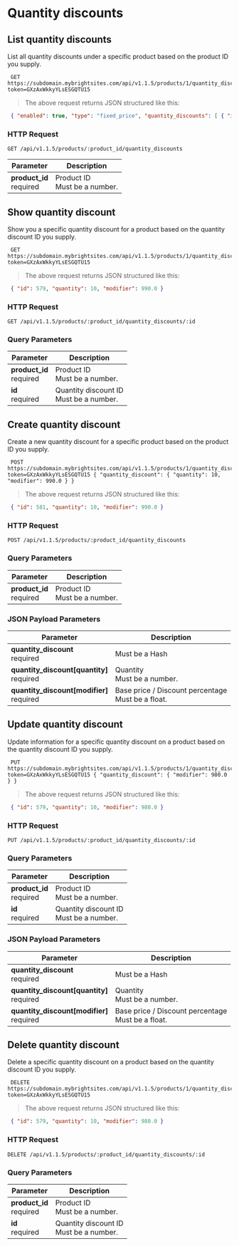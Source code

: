 #  Quantity discounts

## List quantity discounts

List all quantity discounts under a specific product based on the product ID you supply.

```shell
 GET https://subdomain.mybrightsites.com/api/v1.1.5/products/1/quantity_discounts?token=GXzAxWkkyYLsESGQTU15
```

> The above request returns JSON structured like this:

```json
 { "enabled": true, "type": "fixed_price", "quantity_discounts": [ { "id": 579, "quantity": 5, "modifier": 1000.0 }, { "id": 580, "quantity": 10, "modifier": 990.0 }, { "id": 581, "quantity": 100, "modifier": 900.0 } ] }
```

### HTTP Request

`GET /api/v1.1.5/products/:product_id/quantity_discounts`

Parameter | Description
--------- | -----------
<div><strong>product_id </strong></div><div> required </div> | <div>Product ID</div><div> Must be a number. </div>


## Show quantity discount

Show you a specific quantity discount for a product based on the quantity discount ID you supply.

```shell
 GET https://subdomain.mybrightsites.com/api/v1.1.5/products/1/quantity_discounts/579?token=GXzAxWkkyYLsESGQTU15
```

> The above request returns JSON structured like this:

```json
 { "id": 579, "quantity": 10, "modifier": 990.0 }
```

### HTTP Request

`GET /api/v1.1.5/products/:product_id/quantity_discounts/:id`

### Query Parameters

Parameter | Description
--------- | -----------
<div><strong>product_id </strong></div><div> required </div> | <div>Product ID</div><div> Must be a number. </div>
<div><strong>id </strong></div><div> required </div> | <div>Quantity discount ID</div><div> Must be a number. </div>


## Create quantity discount

Create a new quantity discount for a specific product based on the product ID you supply.

```shell
 POST https://subdomain.mybrightsites.com/api/v1.1.5/products/1/quantity_discounts?token=GXzAxWkkyYLsESGQTU15 { "quantity_discount": { "quantity": 10, "modifier": 990.0 } }
```

> The above request returns JSON structured like this:

```json
 { "id": 581, "quantity": 10, "modifier": 990.0 }
```

### HTTP Request

`POST /api/v1.1.5/products/:product_id/quantity_discounts`

### Query Parameters

Parameter | Description
--------- | -----------
<div><strong>product_id </strong></div><div> required </div> | <div>Product ID</div><div> Must be a number. </div>


### JSON Payload Parameters

Parameter | Description
--------- | -----------
<div><strong>quantity_discount </strong></div><div> required </div> | <div> Must be a Hash </div>
<div><strong>quantity_discount[quantity] </strong></div><div> required </div> | <div>Quantity</div><div> Must be a number. </div>
<div><strong>quantity_discount[modifier] </strong></div><div> required </div> | <div>Base price / Discount percentage</div><div> Must be a float. </div>


## Update quantity discount

Update information for a specific quantity discount on a product based on the quantity discount ID you supply.

```shell
 PUT https://subdomain.mybrightsites.com/api/v1.1.5/products/1/quantity_discounts/579?token=GXzAxWkkyYLsESGQTU15 { "quantity_discount": { "modifier": 980.0 } }
```

> The above request returns JSON structured like this:

```json
 { "id": 579, "quantity": 10, "modifier": 980.0 }
```

### HTTP Request

`PUT /api/v1.1.5/products/:product_id/quantity_discounts/:id`

### Query Parameters

Parameter | Description
--------- | -----------
<div><strong>product_id </strong></div><div> required </div> | <div>Product ID</div><div> Must be a number. </div>
<div><strong>id </strong></div><div> required </div> | <div>Quantity discount ID</div><div> Must be a number. </div>


### JSON Payload Parameters

Parameter | Description
--------- | -----------
<div><strong>quantity_discount </strong></div><div> required </div> | <div> Must be a Hash </div>
<div><strong>quantity_discount[quantity] </strong></div><div> required </div> | <div>Quantity</div><div> Must be a number. </div>
<div><strong>quantity_discount[modifier] </strong></div><div> required </div> | <div>Base price / Discount percentage</div><div> Must be a float. </div>


## Delete quantity discount

Delete a specific quantity discount on a product based on the quantity discount ID you supply.

```shell
 DELETE https://subdomain.mybrightsites.com/api/v1.1.5/products/1/quantity_discounts/579?token=GXzAxWkkyYLsESGQTU15
```

> The above request returns JSON structured like this:

```json
 { "id": 579, "quantity": 10, "modifier": 980.0 }
```

### HTTP Request

`DELETE /api/v1.1.5/products/:product_id/quantity_discounts/:id`

### Query Parameters

Parameter | Description
--------- | -----------
<div><strong>product_id </strong></div><div> required </div> | <div>Product ID</div><div> Must be a number. </div>
<div><strong>id </strong></div><div> required </div> | <div>Quantity discount ID</div><div> Must be a number. </div>
